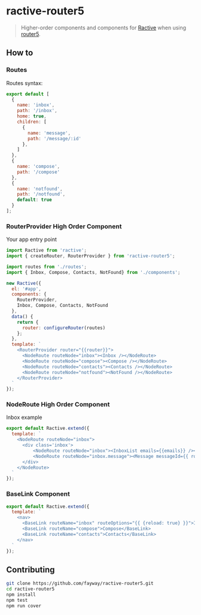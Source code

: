 # ractive-router5

> Higher-order components and components for [Ractive](https://ractive.js.org/) when using [router5](https://github.com/router5/router5).

## How to

### Routes

Routes syntax:

```javascript
export default [
  {
    name: 'inbox',
    path: '/inbox',
    home: true,
    children: [
      {
        name: 'message',
        path: '/message/:id'
      },
    ]
  },
  {
    name: 'compose',
    path: '/compose'
  },
  {
    name: 'notfound',
    path: '/notfound',
    default: true
  }
];
```

### RouterProvider High Order Component

Your app entry point 

```javascript
import Ractive from 'ractive';
import { createRouter, RouterProvider } from 'ractive-router5';

import routes from './routes';
import { Inbox, Compose, Contacts, NotFound} from './components';

new Ractive({
  el: '#app',
  components: {
    RouterProvider,
    Inbox, Compose, Contacts, NotFound
  },
  data() {
    return {
      router: configureRouter(routes)
    };
  },
  template: `
    <RouterProvider router="{{router}}">
      <NodeRoute routeNode="inbox"><Inbox /></NodeRoute>
      <NodeRoute routeNode="compose"><Compose /></NodeRoute>
      <NodeRoute routeNode="contacts"><Contacts /></NodeRoute>
      <NodeRoute routeNode="notfound"><NotFound /></NodeRoute>
    </RouterProvider>
  `
});
```

### NodeRoute High Order Component

Inbox example

```javascript
export default Ractive.extend({
  template: `
    <NodeRoute routeNode="inbox">
      <div class='inbox'>
          <NodeRoute routeNode="inbox"><InboxList emails={{emails}} /></NodeRoute>
          <NodeRoute routeNode="inbox.message"><Message messageId={{ route.params.id }} /></NodeRoute>
      </div>
    </NodeRoute>
  `
});
```

### BaseLink Component

```javascript
export default Ractive.extend({
  template: `
    <nav>
      <BaseLink routeName="inbox" routeOptions="{{ {reload: true} }}">Inbox</BaseLink>
      <BaseLink routeName="compose">Compose</BaseLink>
      <BaseLink routeName="contacts">Contacts</BaseLink>
    </nav>
  `
});
```


## Contributing

```sh
git clone https://github.com/fayway/ractive-router5.git
cd ractive-router5
npm install
npm test
npm run cover
```